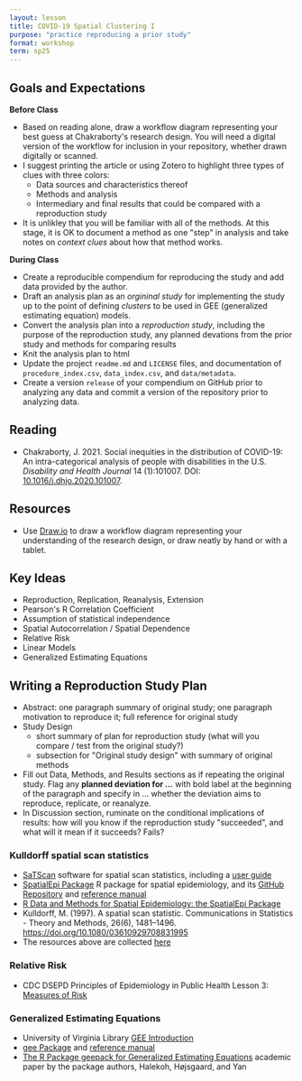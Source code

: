 ```yaml
---
layout: lesson
title: COVID-19 Spatial Clustering I
purpose: "practice reproducing a prior study"
format: workshop
term: sp25
---
```


## Goals and Expectations

**Before Class**

- Based on reading alone, draw a workflow diagram representing your best guess at Chakraborty's research design. You will need a digital version of the workflow for inclusion in your repository, whether drawn digitally or scanned.
- I suggest printing the article or using Zotero to highlight three types of clues with three colors:
  - Data sources and characteristics thereof
  - Methods and analysis
  - Intermediary and final results that could be compared with a reproduction study
- It is unlikley that you will be familiar with all of the methods. At this stage, it is OK to document a method as one "step" in analysis and take notes on *context clues* about how that method works.

**During Class**

- Create a reproducible compendium for reproducing the study and add data provided by the author.
- Draft an analysis plan as an *orgininal study* for implementing the study up to the point of defining *clusters* to be used in GEE (generalized estimating equation) models.
- Convert the analysis plan into a *reproduction study*, including the purpose of the reproduction study, any planned devations from the prior study and methods for comparing results
- Knit the analysis plan to html 
- Update the project `readme.md` and `LICENSE` files, and documentation of `procedure_index.csv`, `data_index.csv`, and `data/metadata`.
- Create a version `release` of your compendium on GitHub prior to analyzing any data and commit a version of the repository prior to analyzing data.

## Reading

- Chakraborty, J. 2021. Social inequities in the distribution of COVID-19: An intra-categorical analysis of people with disabilities in the U.S. *Disability and Health Journal* 14 (1):101007. DOI: [10.1016/j.dhjo.2020.101007](https://doi.org/10.1016/j.dhjo.2020.101007).

## Resources

- Use [Draw.io](https://draw.io) to draw a workflow diagram representing your understanding of the research design, or draw neatly by hand or with a tablet.

## Key Ideas

- Reproduction, Replication, Reanalysis, Extension
- Pearson's R Correlation Coefficient
- Assumption of statistical independence
- Spatial Autocorrelation / Spatial Dependence
- Relative Risk
- Linear Models
- Generalized Estimating Equations

## Writing a Reproduction Study Plan

- Abstract: one paragraph summary of original study; one paragraph motivation to reproduce it; full reference for original study
- Study Design
  - short summary of plan for reproduction study (what will you compare / test from the original study?)
  - subsection for "Original study design" with summary of original methods
- Fill out Data, Methods, and Results sections as if repeating the original study. Flag any **planned deviation for ...** with bold label at the beginning of the paragraph and specify in ... whether the deviation aims to reproduce, replicate, or reanalyze.
- In Discussion section, ruminate on the conditional implications of results: how will you know if the reproduction study "succeeded", and what will it mean if it succeeds? Fails?

### Kulldorff spatial scan statistics

- [SaTScan](https://www.satscan.org) software for spatial scan statistics, including a [user guide](https://www.satscan.org/cgi-bin/satscan/register.pl/SaTScan_Users_Guide.pdf)
- [SpatialEpi Package](https://cran.r-project.org/package=SpatialEpi) R package for spatial epidemiology, and its [GitHub Repository](https://github.com/rudeboybert/SpatialEpi) and [reference manual](https://cran.r-project.org/web/packages/SpatialEpi/SpatialEpi.pdf)
- [R Data and Methods for Spatial Epidemiology: the SpatialEpi Package](https://faculty.washington.edu/jonno/SISMIDmaterial/SpatialEpiVignette.pdf)
- Kulldorff, M. (1997). A spatial scan statistic. Communications in Statistics - Theory and Methods, 26(6), 1481–1496. https://doi.org/10.1080/03610929708831995
- The resources above are collected [here](https://drive.google.com/open?id=1IaQ54qMl3PbrukD3n0D3N4-f9JroqYfd&usp=drive_fs)

### Relative Risk

- CDC DSEPD Principles of Epidemiology in Public Health Lesson 3: [Measures of Risk](https://archive.cdc.gov/#/details?url=https://www.cdc.gov/csels/dsepd/ss1978/lesson3/section5.html)

### Generalized Estimating Equations

- University of Virginia Library [GEE Introduction](https://data.library.virginia.edu/getting-started-with-generalized-estimating-equations/)
- [gee Package](https://cran.r-project.org/web/packages/gee/index.html) and [reference manual](https://cran.r-project.org/web/packages/geepack/vignettes/geepack-manual.pdf)
- [The R Package geepack for Generalized Estimating Equations](file:///C:/Users/josephh/AppData/Local/Temp/v15i02.pdf) academic paper by the package authors, Halekoh, Højsgaard, and Yan